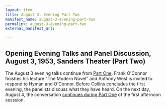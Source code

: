 ```yaml
---
layout: item
title: August 3, Evening Part Two
manifest_name: august-3-evening-part-two
permalink: august-3-evening-part-two
external_manifest_url: 

---
```

## Opening Evening Talks and Panel Discussion, August 3, 1953, Sanders Theater (Part Two)
The August 3 evening talks continue from <a href="https://tanyaclement.github.io/harvard1953/august-3-evening-part-one">Part One</a>. Frank O'Connor finishes his lecture "The Modern Novel" and Anthony West is invited to respond to Hyman and O'Connor. Before Collins concludes the first evening, the panelists discuss what they have heard. On the next day, August 4, the conversation <a href="https://tanyaclement.github.io/harvard1953/august-4-afternoon-part-one">continues during Part One</a> of the first afternoon sesssion. 
